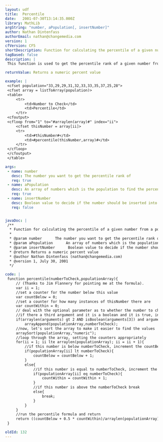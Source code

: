 ```yaml
---
layout: udf
title:  Percentile
date:   2001-07-30T13:14:35.000Z
library: MathLib
argString: "number, aPopulation[, insertNumber]"
author: Nathan Dintenfass
authorEmail: nathan@changemedia.com
version: 1
cfVersion: CF5
shortDescription: Function for calculating the percentile of a given number from a population of numbers.
tagBased: false
description: |
 This function is used to get the percentile rank of a given number from a population of numbers. The percentile refers to the percent of numbers in the set that are below the number you pass in.

returnValue: Returns a numeric percent value

example: |
 <cfset population="33,29,29,31,32,33,33,35,37,25,28">
 <cfset array = listToArray(population)>
 <table>
     <tr>
         <td>Number to Check</td>
         <td>Percentile</td>
     </tr>
 <cfoutput>
 <cfloop from="1" to="#arraylen(array)#" index="ii">
     <cfset thisNumber = array[ii]>
     <tr>
         <td>#thisNumber#</td>
         <td>#percentile(thisNumber,array)#</td>
     </tr>
 </cfloop>
 </cfoutput>
 </table>

args:
 - name: number
   desc: The number you want to get the percentile rank of
   req: true
 - name: aPopulation
   desc: An array of numbers which is the population to find the percentile in
   req: true
 - name: insertNumber
   desc: Boolean value to decide if the number should be inserted into the population before calculation.  By default this is false.
   req: false


javaDoc: |
 /**
  * Function for calculating the percentile of a given number from a population of numbers.
  * 
  * @param number      The number you want to get the percentile rank of 
  * @param aPopulation      An array of numbers which is the population to find the percentile in 
  * @param insertNumber      Boolean value to decide if the number should be inserted into the population before calculation.  By default this is false. 
  * @return Returns a numeric percent value 
  * @author Nathan Dintenfass (nathan@changemedia.com) 
  * @version 1, July 30, 2001 
  */

code: |
 function percentile(numberToCheck,populationArray){
     // (Thanks to Jim Flannery for pointing me at the formula).
     var ii = 1;
     //set a counter for the number below this value
     var countBelow = 0;
     //set a counter for how many instances of thisNumber there are
     var countWithin = 0;
     // deal with the optional parameter as to whether the number to check is to be added to the population.
     //if there a third argument and it is a boolean and it is true, insert the number to check 
     if(arraylen(arguments) gt 2 AND isBoolean(arguments[3]) and arguments[3])
         arrayAppend(populationArray,numberToCheck);
     //now, let's sort the array to make it easier to find the values
     arraySort(populationArray,"numeric");
     //loop through the array, setting the counters appropriately
     for(ii = 1; ii lte arraylen(populationArray); ii = ii + 1){
         //if this number is below numberToCheck, increment the countBelow
         if(populationArray[ii] lt numberToCheck){
             countBelow = countBelow + 1;
         }
         else{
             //if this number is equal to numberToCheck, increment the counterWithin
             if(populationArray[ii] eq numberToCheck){
                 countWithin = countWithin + 1;
             }
             //if this number is above the numberToCheck break
             else{
                 break;
             }
         }
     }
     //run the percentile formula and return
     return ((countBelow + 0.5 * countWithin)/arraylen(populationArray))*100;
 }

oldId: 132
---
```


